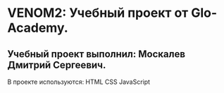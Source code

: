 # VENOM2: Учебный проект от Glo-Academy.
## Учебный проект выполнил: Москалев Дмитрий Сергеевич.

В проекте используются:
HTML
CSS
JavaScript
